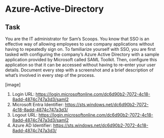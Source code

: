# Azure-Active-Directory

## Task
You are the IT administrator for Sam’s Scoops. You know that SSO is an effective way of allowing employees to use company applications without having to repeatedly sign on. To familiarize yourself with SSO, you are first tasked with configuring the company’s Azure Active Directory with a sample application provided by Microsoft called SAML Toolkit. Then, configure this application so that it can be accessed without having to re-enter your user details. Document every step with a screenshot and a brief description of what’s involved in every step of the process. 

[image]

1. Login URL: https://login.microsoftonline.com/dc6d90b2-7072-4c18-8add-4874c747a3d3/saml2
2. Microsoft Entra Identifier: https://sts.windows.net/dc6d90b2-7072-4c18-8add-4874c747a3d3/
3. Logout URL: https://login.microsoftonline.com/dc6d90b2-7072-4c18-8add-4874c747a3d3/saml2
4. Azure AD Identifier: https://sts.windows.net/dc6d90b2-7072-4c18-8add-4874c747a3d3/
